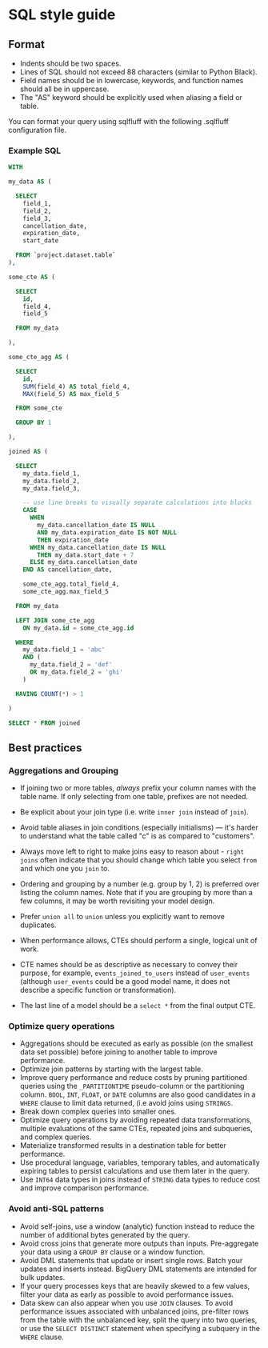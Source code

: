 SQL style guide
====================

## Format

- Indents should be two spaces.
- Lines of SQL should not exceed 88 characters (similar to Python Black).
- Field names should be in lowercase, keywords, and function names should all be in uppercase.
- The "AS" keyword should be explicitly used when aliasing a field or table.

You can format your query using sqlfluff with the following .sqlfluff configuration file.

### Example SQL

```sql
WITH

my_data AS (

  SELECT
    field_1,
    field_2,
    field_3,
    cancellation_date,
    expiration_date,
    start_date

  FROM `project.dataset.table` 
),

some_cte AS (

  SELECT
    id,
    field_4,
    field_5

  FROM my_data 

),

some_cte_agg AS (

  SELECT
    id,
    SUM(field_4) AS total_field_4,
    MAX(field_5) AS max_field_5

  FROM some_cte

  GROUP BY 1

),

joined AS (

  SELECT
    my_data.field_1,
    my_data.field_2,
    my_data.field_3,

    -- use line breaks to visually separate calculations into blocks
    CASE
      WHEN
        my_data.cancellation_date IS NULL
        AND my_data.expiration_date IS NOT NULL
        THEN expiration_date
      WHEN my_data.cancellation_date IS NULL
        THEN my_data.start_date + 7
      ELSE my_data.cancellation_date
    END AS cancellation_date,

    some_cte_agg.total_field_4,
    some_cte_agg.max_field_5

  FROM my_data

  LEFT JOIN some_cte_agg
    ON my_data.id = some_cte_agg.id

  WHERE
    my_data.field_1 = 'abc'
    AND (
      my_data.field_2 = 'def'
      OR my_data.field_2 = 'ghi'
    )

  HAVING COUNT(*) > 1

)

SELECT * FROM joined
```

## Best practices

### Aggregations and Grouping

-   If joining two or more tables, *always* prefix your column names with the table name. If only selecting from one table, prefixes are not needed.
-   Be explicit about your join type (i.e. write `inner join` instead of `join`).
-   Avoid table aliases in join conditions (especially initialisms) — it's harder to understand what the table called "c" is as compared to "customers".
-   Always move left to right to make joins easy to reason about - `right joins` often indicate that you should change which table you select `from` and which one you `join` to.
-   Ordering and grouping by a number (e.g. group by 1, 2) is preferred over listing the column names. Note that if you are grouping by more than a few columns, it may be worth revisiting your model design.
-   Prefer `union all` to `union` unless you explicitly want to remove duplicates.
 
-   When performance allows, CTEs should perform a single, logical unit of work.
-   CTE names should be as descriptive as necessary to convey their purpose, for example, `events_joined_to_users` instead of `user_events` (although `user_events` could be a good model name, it does not describe a specific function or transformation).
-   The last line of a model should be a `select *` from the final output CTE. 

### Optimize query operations

- Aggregations should be executed as early as possible (on the smallest data set possible) before joining to another table to improve performance.
- Optimize join patterns by starting with the largest table.
- Improve query performance and reduce costs by pruning partitioned queries using the `_PARTITIONTIME` pseudo-column or the partitioning column.
  `BOOL`, `INT`, `FLOAT`, or `DATE` columns are also good candidates in a `WHERE` clause to limit data returned, (i.e avoid joins using `STRINGS`.
- Break down complex queries into smaller ones.
- Optimize query operations by avoiding repeated data transformations, multiple evaluations of the same CTEs, repeated joins and subqueries, and complex queries.
- Materialize transformed results in a destination table for better performance.
- Use procedural language, variables, temporary tables, and automatically expiring tables to persist calculations and use them later in the query.
- Use `INT64` data types in joins instead of `STRING` data types to reduce cost and improve comparison performance.

### Avoid anti-SQL patterns
- Avoid self-joins, use a window (analytic) function instead to reduce the number of additional bytes generated by the query.
- Avoid cross joins that generate more outputs than inputs. Pre-aggregate your data using a `GROUP BY` clause or a window function.
- Avoid DML statements that update or insert single rows. Batch your updates and inserts instead. BigQuery DML statements are intended for bulk updates.
- If your query processes keys that are heavily skewed to a few values, filter your data as early as possible to avoid performance issues.
- Data skew can also appear when you use `JOIN` clauses. To avoid performance issues associated with unbalanced joins, pre-filter rows from the table with the unbalanced key, split the query into two queries, or use the `SELECT DISTINCT` statement when specifying a subquery in the `WHERE` clause.

